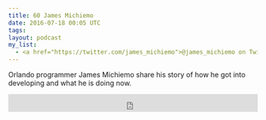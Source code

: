 ```yaml
---
title: 60 James Michiemo
date: 2016-07-18 00:05 UTC
tags:
layout: podcast
my_list:
  - <a href="https://twitter.com/james_michiemo">@james_michiemo on Twitter</a>
---
```


Orlando programmer James Michiemo share his story of how he got into developing and what he is doing now.

<iframe frameborder='0' height='36px' scrolling='no' seamless src='https://simplecast.com/e/42509?style=light' width='100%'></iframe>
